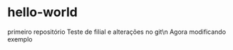 # hello-world
primeiro repositório 
Teste de filial e alterações no git\n
Agora modificando exemplo
